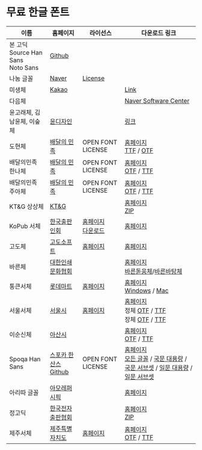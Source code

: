 # 무료 한글 폰트

| 이름 | 홈페이지 | 라이선스 | 다운로드 링크 |
| --- | --- | --- | --- |
| 본 고딕<br/>Source Han Sans<br/>Noto Sans | [Github](https://github.com/adobe-fonts/source-han-sans) | |
| 나눔 글꼴 | [Naver](http://hangeul.naver.com/font) | [License](https://help.naver.com/support/contents/contents.nhn?serviceNo=1074&categoryNo=3497)
| 미생체 | [Kakao](http://webtoon.daum.net/event/misaengfont) |  | [Link](http://i1.cartoon.daumcdn.net/svc/attach/U03/cartoon/56B198F3032B520001)
| 다음체 | | | [Naver Software Center](http://software.naver.com/software/summary.nhn?softwareId=MFS_107624) |
| 윤고래체, 김남윤체, 이숲체 | [윤디자인](http://www.font.co.kr/yoonfont/free/free_2015_HandWriting.asp) | | [링크](http://www.font.co.kr/yoonfont/free/download_count.asp?itemidx=4009&os=both)
| 도현체 | [배달의 민족](http://www.woowahan.com/?page_id=3985) | OPEN FONT LICENSE | [홈페이지](http://font.woowahan.com/dohyeon/)<br/>[TTF](http://pop.baemin.com/fonts/dohyeon/BMDOHYEON_ttf.ttf) / [OTF](http://pop.baemin.com/fonts/dohyeon/BMDOHYEON_otf.otf) |
| 배달의민족 한나체 | [배달의 민족](http://www.woowahan.com/?page_id=3985) | OPEN FONT LICENSE | [홈페이지](http://font.woowahan.com/hanna11yrs/)<br/>[OTF](http://pop.baemin.com/fonts/hanna11yrs/BMHANNA_11yrs_otf.otf) / [TTF](http://pop.baemin.com/fonts/hanna11yrs/BMHANNA_11yrs_ttf.ttf) |
| 배달의민족 주아체 | [배달의 민족](http://www.woowahan.com/?page_id=3985) | OPEN FONT LICENSE | [홈페이지](http://font.woowahan.com/jua/)<br/>[OTF](http://pop.baemin.com/fonts/jua/BMJUA_otf.otf) / [TTF](http://pop.baemin.com/fonts/jua/BMJUA_ttf.ttf) |
| KT&G 상상체 | [KT&G](http://www.ktng.com/sangsang) | | [홈페이지](http://www.ktng.com/sangsang?mode=DOWN)<br/>[ZIP](http://www.ktng.com/down?fnm=sangsang2015.zip&orgFnm=KTNG%EC%83%81%EC%83%81%EC%B2%B4_2015ver.zip) |
| KoPub 서체 | [한국출판인회](http://www.kopus.org/Biz/electronic/Font.aspx) | [홈페이지](http://www.kopus.org/Biz/electronic/Font.aspx)<br/>[다운로드](http://www.kopus.org/Download/kopub%EC%A0%84%EC%9E%90%EC%B1%85%EA%B8%80%EA%BC%B4_%EB%9D%BC%EC%9D%B4%EC%84%A0%EC%8A%A4.hwp) | [홈페이지](http://www.kopus.org/Biz/electronic/Font.aspx)<br/> |
| 고도체 | [고도소프트](http://www.godo.co.kr/company/godofont.php) | [홈페이지](http://www.godo.co.kr/company/godofont.php) | [홈페이지](http://www.godo.co.kr/company/godofont.php) |
| 바른체 | [대한인쇄문화협회](http://www.print.or.kr/bbs/board.php?bo_table=B52) | | [홈페이지](http://www.print.or.kr/bbs/board.php?bo_table=B52)<br/>[바른돋움체](http://www.print.or.kr/bbs/download.php?bo_table=B52&wr_id=6&no=1)/[바른바탕체](http://www.print.or.kr/bbs/download.php?bo_table=B52&wr_id=5&no=1) |
| 통큰서체 | [롯데마트](http://company.lottemart.com/bc/service/htmlView.do?menuCd=BM0307) | [홈페이지](http://company.lottemart.com/bc/service/htmlView.do?menuCd=BM0307) | [홈페이지](http://company.lottemart.com/bc/service/htmlView.do?menuCd=BM0307)<br/>[Windows](http://company.lottemart.com/html/portal/down/service/BM0307/FontPackgeWindow.zip) / [Mac](http://company.lottemart.com/html/portal/down/service/BM0307/FontPackgeMac.zip) |
| 서울서체 | [서울시](http://seoul.go.kr/v2012/seoul/symbol/font.html) | [홈페이지](http://www.seoul.go.kr/v2012/seoul/symbol/font.html) | [홈페이지](http://www.seoul.go.kr/v2012/seoul/symbol/font.html)<br/>정체 [OTF](http://www.seoul.go.kr/v2012/seoul/symbol/download.php?div=Zm9udDA0) / [TTF](http://www.seoul.go.kr/v2012/seoul/symbol/download.php?div=Zm9udDAy)<br/>장체 [OTF](http://www.seoul.go.kr/v2012/seoul/symbol/download.php?div=Zm9udDEw) / [TTF](http://www.seoul.go.kr/v2012/seoul/symbol/download.php?div=Zm9udDA4) |
| 이순신체 | [아산시](http://www.asan.go.kr/font) | | [홈페이지](http://www.asan.go.kr/font)<br/>[OTF](http://www.asan.go.kr/fontdata/data/OTF.zip) / [TTF](http://www.asan.go.kr/fontdata/data/TTF.zip) |
| Spoqa Han Sans | [스포카 한 산스](http://www.spoqa-han-sans.com/#section-download)<br/>[Github](https://github.com/spoqa/spoqa-han-sans) | OPEN FONT LICENSE | [홈페이지](http://www.spoqa-han-sans.com/#section-download)<br/>[모든 글꼴](https://github.com/spoqa/spoqa-han-sans/releases/download/1.0.1/SpoqaHanSans_all.zip) / [국문 대용량](https://github.com/spoqa/spoqa-han-sans/releases/download/1.0.1/SpoqaHanSans_original.zip) / [국문 서브셋](https://github.com/spoqa/spoqa-han-sans/releases/download/1.0.1/SpoqaHanSans_subset.zip) / [일문 대용량](https://github.com/spoqa/spoqa-han-sans/releases/download/1.0.1/SpoqaHanSans_jp_original.zip) / [일문 서브셋](https://github.com/spoqa/spoqa-han-sans/releases/download/1.0.1/SpoqaHanSans_jp_subset.zip) |
| 아리따 글꼴 | [아모레퍼시픽](http://www.amorepacific.com/content/company/ko-kr/group/cibi/typeface-arita.html) | | [홈페이지](http://www.amorepacific.com/content/company/ko-kr/group/cibi/typeface-arita.html#nohref) |
| 정고딕 | [한국전자출판협회](http://www.kepa.or.kr/Board/View.aspx?ID_BL=1911&ID_BT=8001) | | [홈페이지](http://www.kepa.or.kr/Board/View.aspx?ID_BL=1911&ID_BT=8001)<br/>[ZIP](http://www.kepa.or.kr/Board/Popup/popFileDownload.aspx?ID_BLF=1228) |
| 제주서체 | [제주특별자치도](http://jeju.go.kr/jeju/symbol/font/infor.htm) | [홈페이지](http://jeju.go.kr/jeju/symbol/font/infor.htm) | [홈페이지](http://jeju.go.kr/jeju/symbol/font/infor.htm)<br/>[OTF](jeju.go.kr/download.htm?act=download&seq=60060&no=4) / [TTF](jeju.go.kr/download.htm?act=download&seq=60060&no=2) |
